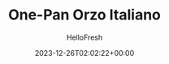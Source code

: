 ---
draft: true # Use this only for setting draft status
hidden: false # Use this to hide unwanted recipes
slug: # <post-title>
title: 'One-Pan Orzo Italiano'
description: "Pasta night just got so easy, it’s mind-boggling. Everything in this recipe (and we really mean everything) is made in a single pan. And since the orzo is cooked risotto-style, with just the minimum amount of water it needs to get al dente, you don’t even have to drain it. The only thing that’s not minimal is the flavor: with chicken sausage, warmed tomatoes, and Parmesan and mozzarella cheeses, it’s about as big and bold as you can get."
image: https://img.hellofresh.com/f_auto,fl_lossy,q_auto,w_1200/hellofresh_s3/image/5a6f445430006c79a749c0f2-d841beca.jpg
date: 2023-12-26T02:02:22+00:00
author: HelloFresh

tags: []
categories: "main course"
cuisines: "American"
allergens: ['Wheat', 'Milk']

calories: 530
preptime: ['30 minutes']
cooktime: # 180 = 3 Hours | In minutes
totaltime: PT30M
servings: 2

links:
  - description: "Pasta night just got so easy, it’s mind-boggling. Everything in this recipe (and we really mean everything) is made in a single pan. And since the orzo is cooked risotto-style, with just the minimum amount of water it needs to get al dente, you don’t even have to drain it. The only thing that’s not minimal is the flavor: with chicken sausage, warmed tomatoes, and Parmesan and mozzarella cheeses, it’s about as big and bold as you can get."
    website: https://www.hellofresh.com/recipes/one-pan-orzo-italiano-5a6f445430006c79a749c0f2
    image: https://img.hellofresh.com/f_auto,fl_lossy,q_auto,w_1200/hellofresh_s3/image/5a6f445430006c79a749c0f2-d841beca.jpg
 
weight: # 1 | You can add weight to some posts to override the default sorting (date descending)

comments: false # Keep False

ingredients: ['2 clove Garlic', '5 ounce Spinach', '1 unit Lemon', '4 ounce Grape Tomatoes', '¼ ounce Parsley', '6 ounce Italian Chicken Sausage', '⅔ cup Orzo Pasta', '½ tablespoon Italian Seasoning', '1 unit Chicken Stock Concentrate', '¼ cup Mozzarella Cheese', '¼ cup Panko Breadcrumbs', '¼ cup Parmesan Cheese', '1 teaspoon Olive Oil', ' Salt', ' Pepper']

instructionTitles: ['Preheat and Prep', 'Cook Sausage', 'Start Orzotto', 'Finish Orzotto', 'Broil Orzotto', 'Plate and Serve']
instructions: ['Wash and dry all produce. Preheat broiler to high. Mince garlic. Finely chop spinach until you have 1 cup very packed spinach. Halve lemon; cut one half into wedges for serving. Halve tomatoes. Pick parsley leaves from stems and finely chop; discard stems. Remove 2 links sausage from casings (use other link as you like).', 'Heat a drizzle of olive oil in a large, tall-sided pan over medium-high heat (use an ovenproof pan if you have one). Add sausage, breaking up meat into pieces. Cook until just browned, about 3 minutes.', 'Add tomatoes and garlic to pan with sausage. Cook, stirring occasionally, until tomatoes start to wilt, 2-3 minutes. Add ⅔ cup orzo and ½ TBSP Italian seasoning (we sent more of both). Cook, stirring, until orzo is coated in juices, about 1 minute. Season with salt and pepper.', 'Add 2 cups water, stock concentrate, and a pinch of salt to same pan. Bring to a boil, then lower heat to medium. Let simmer, stirring occasionally, until orzo is almost al dente, 7-9 minutes. Stir in chopped spinach and cook until wilted, about 3 minutes more. TIP: If mixture seems dry, add water ¼ cup at a time until loose.', 'Stir ¼ cup mozzarella (we sent more) and a squeeze of lemon into pan. Season with salt, pepper, and more lemon to taste. (TIP: If your pan is not ovenproof, transfer mixture to a baking dish at this point.) Sprinkle panko and Parmesan over top of orzotto. Broil until panko is golden brown, 1-3 minutes.', 'Divide orzotto between plates. Sprinkle parsley over top. Serve with lemon wedges on the side for squeezing over.']
---